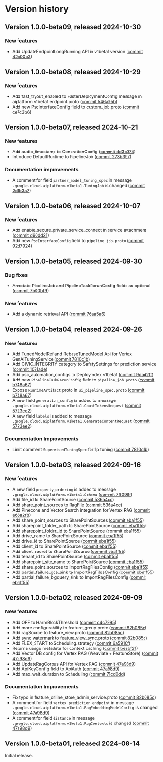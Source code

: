 # Version history

## Version 1.0.0-beta09, released 2024-10-30

### New features

- Add UpdateEndpointLongRunning API in v1beta1 version ([commit 42c90e3](https://github.com/googleapis/google-cloud-dotnet/commit/42c90e3a092a9757a6e1af1a44d9f049bb580c86))

## Version 1.0.0-beta08, released 2024-10-29

### New features

- Add fast_tryout_enabled to FasterDeploymentConfig message in aiplatform v1beta1 endpoint.proto ([commit 546a95b](https://github.com/googleapis/google-cloud-dotnet/commit/546a95bbb6816231ec35d14bd4d7aa3b2555076f))
- Add new PscInterfaceConfig field to custom_job.proto ([commit ce7c3b6](https://github.com/googleapis/google-cloud-dotnet/commit/ce7c3b6e6466f1978102ff1760f3b8f07dbbe1e0))

## Version 1.0.0-beta07, released 2024-10-21

### New features

- Add audio_timestamp to GenerationConfig ([commit dd3c974](https://github.com/googleapis/google-cloud-dotnet/commit/dd3c974dfc0838e95a943a7791207e60297f6829))
- Introduce DefaultRuntime to PipelineJob ([commit 273b397](https://github.com/googleapis/google-cloud-dotnet/commit/273b397a2e7016be42b51d343f7f1ae8f9a4439a))

### Documentation improvements

- A comment for field `partner_model_tuning_spec` in message `.google.cloud.aiplatform.v1beta1.TuningJob` is changed ([commit 2d1b3a7](https://github.com/googleapis/google-cloud-dotnet/commit/2d1b3a77a86e5a82121e487f40104bdab3645550))

## Version 1.0.0-beta06, released 2024-10-07

### New features

- Add enable_secure_private_service_connect in service attachment ([commit d90dd21](https://github.com/googleapis/google-cloud-dotnet/commit/d90dd21d5ba02c10e77c7dbb16f7338f8a66d04d))
- Add new `PscInterfaceConfig` field to `pipeline_job.proto` ([commit 92d7924](https://github.com/googleapis/google-cloud-dotnet/commit/92d79245bb9139aca60efa72bc2642131d32e982))

## Version 1.0.0-beta05, released 2024-09-30

### Bug fixes

- Annotate PipelineJob and PipelineTaskRerunConfig fields as optional ([commit 7b00bf9](https://github.com/googleapis/google-cloud-dotnet/commit/7b00bf9de9e656c3eae14474e94a411ba8dcbd12))

### New features

- Add a dynamic retrieval API ([commit 76aa5a6](https://github.com/googleapis/google-cloud-dotnet/commit/76aa5a6a4d2e7750429f18634bd550f196066c5a))

## Version 1.0.0-beta04, released 2024-09-26

### New features

- Add TunedModelRef and RebaseTunedModel Api for Vertex GenAiTuningService ([commit 7810c1b](https://github.com/googleapis/google-cloud-dotnet/commit/7810c1b37d94170c68b7df70c48617462827db7b))
- Add CIVIC_INTEGRITY category to SafetySettings for prediction service ([commit 1071ade](https://github.com/googleapis/google-cloud-dotnet/commit/1071aded4dad82414f385fb08421f5923d061eac))
- Add psc_automation_configs to DeployIndex v1beta1 ([commit 9dad2ff](https://github.com/googleapis/google-cloud-dotnet/commit/9dad2fff36902e42a0f64225b0b4a036bfedf9ce))
- Add new `PipelineTaskRerunConfig` field to `pipeline_job.proto` ([commit b748a67](https://github.com/googleapis/google-cloud-dotnet/commit/b748a6791444392ae88e47f89cf09a58c8273691))
- Expose `RuntimeArtifact` proto in `ui_pipeline_spec.proto` ([commit b748a67](https://github.com/googleapis/google-cloud-dotnet/commit/b748a6791444392ae88e47f89cf09a58c8273691))
- A new field `generation_config` is added to message `.google.cloud.aiplatform.v1beta1.CountTokensRequest` ([commit 5723ee2](https://github.com/googleapis/google-cloud-dotnet/commit/5723ee23257af6f6f0bb0c7253707e2a7f7752f1))
- A new field `labels` is added to message `.google.cloud.aiplatform.v1beta1.GenerateContentRequest` ([commit 5723ee2](https://github.com/googleapis/google-cloud-dotnet/commit/5723ee23257af6f6f0bb0c7253707e2a7f7752f1))

### Documentation improvements

- Limit comment `SupervisedTuningSpec` for 1p tuning ([commit 7810c1b](https://github.com/googleapis/google-cloud-dotnet/commit/7810c1b37d94170c68b7df70c48617462827db7b))

## Version 1.0.0-beta03, released 2024-09-16

### New features

- A new field `property_ordering` is added to message `.google.cloud.aiplatform.v1beta1.Schema` ([commit 7ff096f](https://github.com/googleapis/google-cloud-dotnet/commit/7ff096f4b8f3db5b113cffbc9e4f4515c5291830))
- Add file_id to SharePointSource ([commit 536a4cc](https://github.com/googleapis/google-cloud-dotnet/commit/536a4cc0cf5f651072a83c202e365bcefd4f9f53))
- Add share_point_sources to RagFile ([commit 536a4cc](https://github.com/googleapis/google-cloud-dotnet/commit/536a4cc0cf5f651072a83c202e365bcefd4f9f53))
- Add Pinecone and Vector Search integration for Vertex RAG ([commit a63a2f8](https://github.com/googleapis/google-cloud-dotnet/commit/a63a2f8a53f533b58112beca032acb69a6139319))
- Add share_point_sources to SharePointSources ([commit eba1f55](https://github.com/googleapis/google-cloud-dotnet/commit/eba1f554ed8f992bd272c3e31e781b40da42ff42))
- Add sharepoint_folder_path to SharePointSource ([commit eba1f55](https://github.com/googleapis/google-cloud-dotnet/commit/eba1f554ed8f992bd272c3e31e781b40da42ff42))
- Add sharepoint_folder_id to SharePointSource ([commit eba1f55](https://github.com/googleapis/google-cloud-dotnet/commit/eba1f554ed8f992bd272c3e31e781b40da42ff42))
- Add drive_name to SharePointSource ([commit eba1f55](https://github.com/googleapis/google-cloud-dotnet/commit/eba1f554ed8f992bd272c3e31e781b40da42ff42))
- Add drive_id to SharePointSource ([commit eba1f55](https://github.com/googleapis/google-cloud-dotnet/commit/eba1f554ed8f992bd272c3e31e781b40da42ff42))
- Add client_id to SharePointSource ([commit eba1f55](https://github.com/googleapis/google-cloud-dotnet/commit/eba1f554ed8f992bd272c3e31e781b40da42ff42))
- Add client_secret to SharePointSource ([commit eba1f55](https://github.com/googleapis/google-cloud-dotnet/commit/eba1f554ed8f992bd272c3e31e781b40da42ff42))
- Add tenant_id to SharePointSource ([commit eba1f55](https://github.com/googleapis/google-cloud-dotnet/commit/eba1f554ed8f992bd272c3e31e781b40da42ff42))
- Add sharepoint_site_name to SharePointSource ([commit eba1f55](https://github.com/googleapis/google-cloud-dotnet/commit/eba1f554ed8f992bd272c3e31e781b40da42ff42))
- Add share_point_sources to ImportRagFilesConfig ([commit eba1f55](https://github.com/googleapis/google-cloud-dotnet/commit/eba1f554ed8f992bd272c3e31e781b40da42ff42))
- Add partial_failure_gcs_sink tp ImportRagFilesConfig ([commit eba1f55](https://github.com/googleapis/google-cloud-dotnet/commit/eba1f554ed8f992bd272c3e31e781b40da42ff42))
- Add partial_failure_bigquery_sink to ImportRagFilesConfig ([commit eba1f55](https://github.com/googleapis/google-cloud-dotnet/commit/eba1f554ed8f992bd272c3e31e781b40da42ff42))

## Version 1.0.0-beta02, released 2024-09-09

### New features

- Add OFF to HarmBlockThreshold ([commit c4c7995](https://github.com/googleapis/google-cloud-dotnet/commit/c4c79958efd870f77504ec801cd05e2224513def))
- Add more configurability to feature_group.proto ([commit 82b085c](https://github.com/googleapis/google-cloud-dotnet/commit/82b085c0fdf3a0fdadc8bb1f555d9cb4de717c95))
- Add ragSource to feature_view.proto ([commit 82b085c](https://github.com/googleapis/google-cloud-dotnet/commit/82b085c0fdf3a0fdadc8bb1f555d9cb4de717c95))
- Add sync watermark to feature_view_sync.proto ([commit 82b085c](https://github.com/googleapis/google-cloud-dotnet/commit/82b085c0fdf3a0fdadc8bb1f555d9cb4de717c95))
- Add FLEX_START to Scheduling.strategy ([commit 6a5910f](https://github.com/googleapis/google-cloud-dotnet/commit/6a5910f8b01b13fdfb442a3d9a947cce1aba930c))
- Returns usage metadata for context caching ([commit beabf21](https://github.com/googleapis/google-cloud-dotnet/commit/beabf21077445c8f8bf1d3a86e3c7ff228e1f73e))
- Add Vector DB config for Vertex RAG (Weaviate + FeatureStore) ([commit 47a98d9](https://github.com/googleapis/google-cloud-dotnet/commit/47a98d9239cc53364b07cfaa862d2c5eed1ebce4))
- Add UpdateRagCorpus API for Vertex RAG ([commit 47a98d9](https://github.com/googleapis/google-cloud-dotnet/commit/47a98d9239cc53364b07cfaa862d2c5eed1ebce4))
- Add ApiKeyConfig field to ApiAuth ([commit 47a98d9](https://github.com/googleapis/google-cloud-dotnet/commit/47a98d9239cc53364b07cfaa862d2c5eed1ebce4))
- Add max_wait_duration to Scheduling ([commit 71cd0dd](https://github.com/googleapis/google-cloud-dotnet/commit/71cd0dd793425318b691aaea84dc05d200a42bed))

### Documentation improvements

- Fix typo in feature_online_store_admin_service.proto ([commit 82b085c](https://github.com/googleapis/google-cloud-dotnet/commit/82b085c0fdf3a0fdadc8bb1f555d9cb4de717c95))
- A comment for field `vertex_prediction_endpoint` in message `.google.cloud.aiplatform.v1beta1.RagEmbeddingModelConfig` is changed ([commit 47a98d9](https://github.com/googleapis/google-cloud-dotnet/commit/47a98d9239cc53364b07cfaa862d2c5eed1ebce4))
- A comment for field `distance` in message `.google.cloud.aiplatform.v1beta1.RagContexts` is changed ([commit 47a98d9](https://github.com/googleapis/google-cloud-dotnet/commit/47a98d9239cc53364b07cfaa862d2c5eed1ebce4))

## Version 1.0.0-beta01, released 2024-08-14

Initial release.
